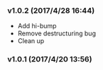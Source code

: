 ### v1.0.2	(2017/4/28 16:44)
* Add hi-bump
* Remove destructuring bug
* Clean up

### v1.0.1	(2017/4/20 13:56)
